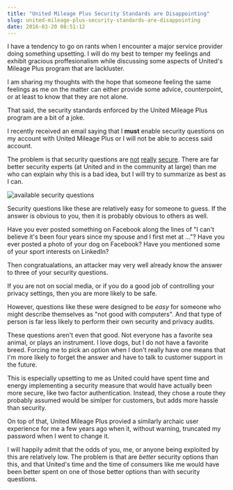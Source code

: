 ```yaml
---
title: "United Mileage Plus Security Standards are Disappointing"
slug: united-mileage-plus-security-standards-are-disappointing
date: 2016-03-20 08:51:12
---
```


I have a tendency to go on rants when I encounter a major service provider doing something upsetting. I will do my best to temper my feelings and exhibit gracious proffesionalism while discussing some aspects of United's Mileage Plus program that are lackluster.

I am sharing my thoughts with the hope that someone feeling the same feelings as me on the matter can either provide some advice, counterpoint, or at least to know that they are not alone.

That said, the security standards enforced by the United Mileage Plus program are a bit of a joke.

<!-- more -->

I recently received an email saying that I **must** enable security questions on my account with United Mileage Plus or I will not be able to access said account.

The problem is that security questions are [not](http://www.engadget.com/2015/05/25/google-security-question-study/) [really](http://www.theatlantic.com/technology/archive/2012/08/security-questions-the-biggest-joke-in-online-identity-verification/260835/) [secure](http://www.howtogeek.com/185354/security-questions-are-insecure-how-to-protect-your-accounts/). There are far better security experts (at United and in the community at large) than me who can explain why this is a bad idea, but I will try to summarize as best as I can.

![available security questions](/assets/united-mileage-plus-security-standards-are-disappointing/united-mileage-plus-questions.png)

Security questions like these are relatively easy for someone to guess. If the answer is obvious to you, then it is probably obvious to others as well.

Have you ever posted something on Facebook along the lines of "I can't believe it's been four years since my spouse and I first met at ..."? Have you ever posted a photo of your dog on Facebook? Have you mentioned some of your sport interests on LinkedIn?

Then congratualations, an attacker may very well already know the answer to three of your security questions.

If you are not on social media, or if you do a good job of controlling your privacy settings, then you are more likely to be safe.

However, questions like these were designed to be *easy* for someone who might describe themselves as "not good with computers". And that type of person is far less likely to perform their own security and privacy audits.

These questions aren't even that good. Not everyone has a favorite sea animal, or plays an instrument. I love dogs, but I do not have a favorite breed. Forcing me to pick an option when I don't really have one means that I'm more likely to forget the answer and have to talk to customer support in the future.

This is especially upsetting to me as United could have spent time and energy implementing a security measure that would have actually been more secure, like two factor authentication. Instead, they chose a route they probably assumed would be simlper for customers, but adds more hassle than security.

On top of that, United Mileage Plus provied a similarly archaic user experience for me a few years ago when it, without warning, truncated my password when I went to change it.

I will happily admit that the odds of you, me, or anyone being exploited by this are relatively low. The problem is that are *better* security options than this, and that United's time and the time of consumers like me would have been better spent on one of those better options than with security questions.

